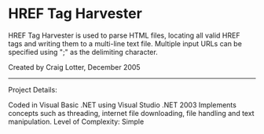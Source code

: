 HREF Tag Harvester
==================

HREF Tag Harvester is used to parse HTML files, locating all valid HREF tags and writing them to a multi-line text file. Multiple input URLs can be specified using ";" as the delimiting character.

Created by Craig Lotter, December 2005

*********************************

Project Details:

Coded in Visual Basic .NET using Visual Studio .NET 2003
Implements concepts such as threading, internet file downloading, file handling and text manipulation.
Level of Complexity: Simple
